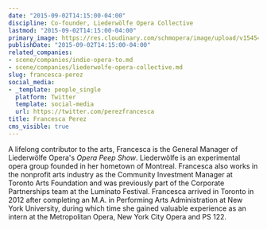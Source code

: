```yaml
---
date: "2015-09-02T14:15:00-04:00"
discipline: Co-founder, Liederwölfe Opera Collective
lastmod: "2015-09-02T14:15:00-04:00"
primary_image: https://res.cloudinary.com/schmopera/image/upload/v1545409169/media/webhook-uploads/1441217711068/FrancescaSquare.jpg.jpg
publishDate: "2015-09-02T14:15:00-04:00"
related_companies:
- scene/companies/indie-opera-to.md
- scene/companies/liederwolfe-opera-collective.md
slug: francesca-perez
social_media:
- _template: people_single
  platform: Twitter
  template: social-media
  url: https://twitter.com/perezfrancesca
title: Francesca Perez
cms_visible: true
---
```


A lifelong contributor to the arts, Francesca is the General Manager of Liederwölfe Opera's *Opera Peep Show*. Liederwölfe is an experimental opera group founded in her hometown of Montreal. Francesca also works in the nonprofit arts industry as the Community Investment Manager at Toronto Arts Foundation and was previously part of the Corporate Partnerships team at the Luminato Festival. Francesca arrived in Toronto in 2012 after completing an M.A. in Performing Arts Administration at New York University, during which time she gained valuable experience as an intern at the Metropolitan Opera, New York City Opera and PS 122.
